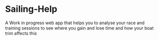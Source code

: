 # Sailing-Help
A Work in progress web app that helps you to analyse your race and training sessions to see where you gain and lose time and how your boat trim affects this

